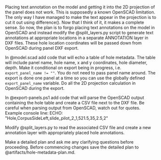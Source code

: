 Placing text annotation on the model and getting it into the 2D projection of the panel does not work. This is supposedly a known OpenSCAD limitation. The only way I have managed to make the text appear in the projection is to cut it out using difference(). Now that I think of it, it makes a complete sense. So now, the plan is to forgo placing text annotations on the model in OpenSCAD and instead modify the @split_layers.py script to generate text annotations at appropriate locations in a separate ANNOTATION layer in DXF files. These hole location coordinates will be passed down from OpenSCAD during panel DXF export. 

In @model.scad add code that will echo a table of hole metadata. The table will include panel name, hole name, x and y coordinates, hole diameter, depth. Make it conditional on export being in progress, i.e. `export_panel_name != ""`. You do not need to pass panel name around. The export is done one panel at a time so you can use the globally defined `export_panel_name` variable. Do all the 2D projection calculation in OpenSCAD during the export. 

In @export-panels.ps1 add code that will parse the OpenSCAD output containing the hole table and create a CSV file next to the DXF file. Be careful when parsing output from OpenSCAD, watch out for quotes. Example console line: ECHO: "Hole,CorpusSideLeft,slide_pilot_2_1,521.5,35,2.5,2"     

Modify @split_layers.py to read the associated CSV file and create a new annotation layer with appropriately placed hole annotations.

Make a detailed plan and ask me any clarifying questions before proceeding. Before commencing changes save the detailed plan to @artifacts/hole-metadata-plan.md.
